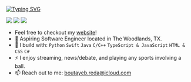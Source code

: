[![Typing SVG](https://readme-typing-svg.demolab.com?font=Fira+Code&pause=1000&random=false&width=435&lines=%F0%9F%91%8B+Reda;%F0%9F%A7%91%E2%80%8D%F0%9F%92%BB+I'm+a+software+engineer;I'm+a+regular+dude)](https://git.io/typing-svg)


[<img src="https://img.shields.io/badge/github-%2312100E.svg?&style=for-the-badge&logo=github&logoColor=white&color=black" />](https://github.com/RedaB2)
[<img src="https://img.shields.io/badge/linkedin-%230077B5.svg?&style=for-the-badge&logo=linkedin&logoColor=white" />](https://www.linkedin.com/in/redabtb/)
[<img src="https://img.shields.io/badge/twitch-%239146FF.svg?&style=for-the-badge&logo=twitch&logoColor=white" />](https://www.twitch.tv/wayzonlivee)


- Feel free to checkout my [website](http://rbtb.io/)! 
- 🏢 Aspiring Software Engineer located in The Woodlands, TX.
- 🧰 I build with: `Python` `Swift` `Java` `C/C++` `TypeScript & JavaScript` `HTML & CSS` `C#`
- ⚡ I enjoy streaming, news/debate, and playing any sports involving a ball.
- 📫 Reach out to me: boutayeb.reda@icloud.com
